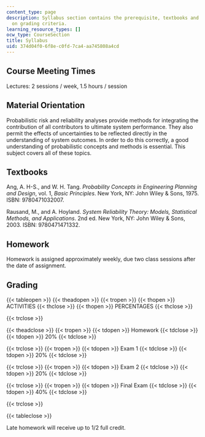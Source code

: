 ```yaml
---
content_type: page
description: Syllabus section contains the prerequisite, textbooks and information
  on grading criteria.
learning_resource_types: []
ocw_type: CourseSection
title: Syllabus
uid: 374d04f0-6f8e-c0fd-7ca4-aa745808a4cd
---
```


Course Meeting Times
--------------------

Lectures: 2 sessions / week, 1.5 hours / session

Material Orientation
--------------------

Probabilistic risk and reliability analyses provide methods for integrating the contribution of all contributors to ultimate system performance. They also permit the effects of uncertainties to be reflected directly in the understanding of system outcomes. In order to do this correctly, a good understanding of probabilistic concepts and methods is essential. This subject covers all of these topics.

Textbooks
---------

Ang, A. H-S., and W. H. Tang. _Probability Concepts in Engineering Planning and Design_, vol. 1, _Basic Principles_. New York, NY: John Wiley & Sons, 1975. ISBN: 9780471032007.

Rausand, M., and A. Hoyland. _System Reliability Theory: Models, Statistical Methods, and Applications_. 2nd ed. New York, NY: John Wiley & Sons, 2003. ISBN: 9780471471332.

Homework
--------

Homework is assigned approximately weekly, due two class sessions after the date of assignment.

Grading
-------

{{< tableopen >}}
{{< theadopen >}}
{{< tropen >}}
{{< thopen >}}
ACTIVITIES
{{< thclose >}}
{{< thopen >}}
PERCENTAGES
{{< thclose >}}

{{< trclose >}}

{{< theadclose >}}
{{< tropen >}}
{{< tdopen >}}
Homework
{{< tdclose >}}
{{< tdopen >}}
20%
{{< tdclose >}}

{{< trclose >}}
{{< tropen >}}
{{< tdopen >}}
Exam 1
{{< tdclose >}}
{{< tdopen >}}
20%
{{< tdclose >}}

{{< trclose >}}
{{< tropen >}}
{{< tdopen >}}
Exam 2
{{< tdclose >}}
{{< tdopen >}}
20%
{{< tdclose >}}

{{< trclose >}}
{{< tropen >}}
{{< tdopen >}}
Final Exam
{{< tdclose >}}
{{< tdopen >}}
40%
{{< tdclose >}}

{{< trclose >}}

{{< tableclose >}}

  

Late homework will receive up to 1/2 full credit.